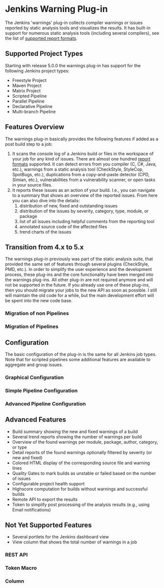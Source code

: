 # Jenkins Warning Plug-in

The Jenkins 'warnings' plug-in collects compiler warnings or issues reported by static analysis tools and visualizes the 
results. It has built-in support for numerous static analysis tools (including several compilers), see the list of
[supported report formats](../SUPPORTED-FORMATS.md). 

## Supported Project Types

Starting with release 5.0.0 the warnings plug-in has support for the following Jenkins project types:

- Freestyle Project
- Maven Project
- Matrix Project
- Scripted Pipeline
- Parallel Pipeline
- Declarative Pipeline
- Multi-branch Pipeline

## Features Overview 

The warnings plug-in basically provides the following features if added as a post build step to a job: 

1. It scans the console log of a Jenkins build or files in the workspace of your job for any kind of issues. 
There are almost one hundred [report formats](../SUPPORTED-FORMATS.md) supported. It can detect errors from you 
compiler (C, C#, Java, etc.), warnings from a static analysis tool (CheckStyle, StyleCop, SpotBugs, etc.),
duplications from a copy-and-paste detector (CPD, Simian, etc.), vulnerabilities from a vulnerability scanner, 
or open tasks in your source files. 
2. It reports these issues as an action of your build. I.e., you can navigate to a summary that shows an overview of the 
 reported issues. From here you can also dive into the details: 
    1. distribution of new, fixed and outstanding issues
    2. distribution of the issues by severity, category, type, module, or package
    3. list of all issues including helpful comments from the reporting tool
    4. annotated source code of the affected files
    5. trend charts of the issues 
    
## Transition from 4.x to 5.x

The warnings plug-in previously was part of the static analysis suite, that provided the same set of features through 
several plugins (CheckStyle, PMD, etc.). In order to simplify the user experience and the development process, these
plug-ins and the core functionality have been merged into the warnings plug-ins. All other plug-in are not required
anymore and will not be supported in the future. If you already use one of these plug-ins, then you should migrate
your jobs to the new API as soon as possible. I still will maintain the old code for a while, but the main development
effort will be spent into the new code base.

### Migration of non Pipelines

### Migration of Pipelines

## Configuration

The basic configuration of the plug-in is the same for all Jenkins job types. Note that for scripted pipelines some
additional features are available to aggregate and group issues.
    
### Graphical Configuration

### Simple Pipeline Configuration

### Advanced Pipeline Configuration


## Advanced Features

- Build summary showing the new and fixed warnings of a build
- Several trend reports showing the number of warnings per build
- Overview of the found warnings per module, package, author, category, or type
- Detail reports of the found warnings optionally filtered by severity (or new and fixed)
- Colored HTML display of the corresponding source file and warning lines
- Quality Gates to mark builds as unstable or failed based on the number of issues
- Configurable project health support
- Highscore computation for builds without warnings and successful builds
- Remote API to export the results
- Token to simplify post processing of the analysis results (e.g., using Email notifications)

## Not Yet Supported Features

- Several portlets for the Jenkins dashboard view
- View column that shows the total number of warnings in a job

### REST API
### Token Macro
### Column

